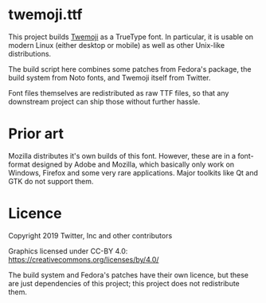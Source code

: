 # twemoji.ttf

This project builds [Twemoji](https://github.com/twitter/twemoji) as a TrueType
font. In particular, it is usable on modern Linux (either desktop or mobile) as
well as other Unix-like distributions.

The build script here combines some patches from Fedora's package, the build
system from Noto fonts, and Twemoji itself from Twitter.

Font files themselves are redistributed as raw TTF files, so that any
downstream project can ship those without further hassle.

# Prior art

Mozilla distributes it's own builds of this font. However, these are in a
font-format designed by Adobe and Mozilla, which basically only work on
Windows, Firefox and some very rare applications. Major toolkits like Qt and
GTK do not support them.

# Licence

Copyright 2019 Twitter, Inc and other contributors

Graphics licensed under CC-BY 4.0: https://creativecommons.org/licenses/by/4.0/

The build system and Fedora's patches have their own licence, but these are
just dependencies of this project; this project does not redistribute them.
